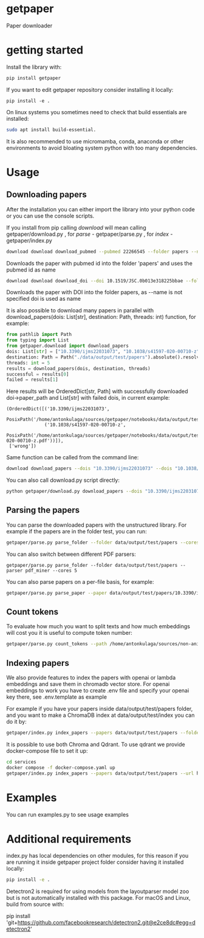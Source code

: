# getpaper
Paper downloader

# getting started

Install the library with:
```bash
pip install getpaper
```
If you want to edit getpaper repository consider installing it locally:
```
pip install -e .
```

On linux systems you sometimes need to check that build essentials are installed:
```bash
sudo apt install build-essential.
```
It is also recommended to use micromamba, conda, anaconda or other environments to avoid bloating system python with too many dependencies.

# Usage
## Downloading papers

After the installation you can either import the library into your python code or you can use the console scripts.

If you install from pip calling _download_ will mean calling getpaper/download.py , for _parse_ - getpaper/parse.py , for _index_ - getpaper/index.py

```bash
download download download_pubmed --pubmed 22266545 --folder papers --name pmid
```
Downloads the paper with pubmed id into the folder 'papers' and uses the pubmed id as name
```bash
download download download_doi --doi 10.1519/JSC.0b013e318225bbae --folder papers
```
Downloads the paper with DOI into the folder papers, as --name is not specified doi is used as name

It is also possible to download many papers in parallel with download_papers(dois: List[str], destination: Path, threads: int) function, for example:
```python
from pathlib import Path
from typing import List
from getpaper.download import download_papers
dois: List[str] = ["10.3390/ijms22031073", "10.1038/s41597-020-00710-z", "wrong"]
destination: Path = Path("./data/output/test/papers").absolute().resolve()
threads: int = 5
results = download_papers(dois, destination, threads)
successful = results[0]
failed = results[1]
```
Here results will be OrderedDict[str, Path] with successfully downloaded doi->paper_path and List[str] with failed dois, in current example:
```
(OrderedDict([('10.3390/ijms22031073',
               PosixPath('/home/antonkulaga/sources/getpaper/notebooks/data/output/test/papers/10.3390/ijms22031073.pdf')),
              ('10.1038/s41597-020-00710-z',
               PosixPath('/home/antonkulaga/sources/getpaper/notebooks/data/output/test/papers/10.1038/s41597-020-00710-z.pdf'))]),
 ['wrong'])
```
Same function can be called from the command line:
```bash
download download_papers --dois "10.3390/ijms22031073" --dois "10.1038/s41597-020-00710-z" --dois "wrong" --folder "data/output/test/papers" --threads 5
```
You can also call download.py script directly:
```bash
python getpaper/download.py download_papers --dois "10.3390/ijms22031073" --dois "10.1038/s41597-020-00710-z" --dois "wrong" --folder "data/output/test/papers" --threads 5
```

## Parsing the papers

You can parse the downloaded papers with the unstructured library. For example if the papers are in the folder test, you can run:
```bash
getpaper/parse.py parse_folder --folder data/output/test/papers --cores 5
```
You can also switch between different PDF parsers:
```
getpaper/parse.py parse_folder --folder data/output/test/papers --parser pdf_miner --cores 5
```
You can also parse papers on a per-file basis, for example:
```bash
getpaper/parse.py parse_paper --paper data/output/test/papers/10.3390/ijms22031073.pdf
```

## Count tokens

To evaluate how much you want to split texts and how much embeddings will cost you it is useful to compute token number:

```bash
getpaper/parse.py count_tokens --path /home/antonkulaga/sources/non-animal-models/data/inputs/datasets
```

## Indexing papers

We also provide features to index the papers with openai or lambda embeddings and save them in chromadb vector store.
For openai embeddings to work you have to create .env file and specify your openai key there, see .env.template as example

For example if you have your papers inside data/output/test/papers folder, and you want to make a ChromaDB index at data/output/test/index you can do it by:
```bash
getpaper/index.py index_papers --papers data/output/test/papers --folder data/output/test/index --collection mypapers --chunk_size 6000
```

It is possible to use both Chroma and Qdrant. To use qdrant we provide docker-compose file to set it up:
```bash
cd services
docker compose -f docker-compose.yaml up
getpaper/index.py index_papers --papers data/output/test/papers --url http://localhost:6333 --collection mypapers --chunk_size 6000 --database Qdrant
```

# Examples

You can run examples.py to see usage examples

# Additional requirements

index.py has local dependencies on other modules, for this reason if you are running it inside getpaper project folder consider having it installed locally:
```bash
pip install -e .
```

Detectron2 is required for using models from the layoutparser model zoo but is not automatically installed with this package. 
For macOS and Linux, build from source with:

pip install 'git+https://github.com/facebookresearch/detectron2.git@e2ce8dc#egg=detectron2'